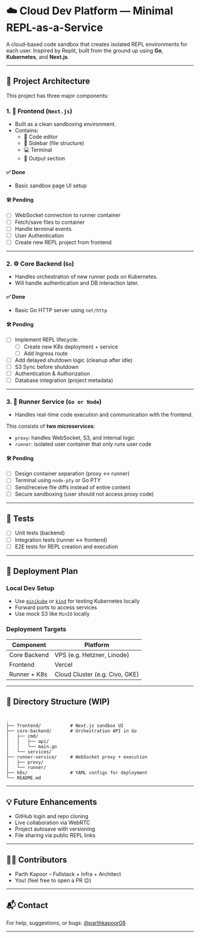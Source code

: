 # ☁️ Cloud Dev Platform — Minimal REPL-as-a-Service

A cloud-based code sandbox that creates isolated REPL environments for each user. Inspired by Replit, built from the ground up using **Go**, **Kubernetes**, and **Next.js**.

---

## 🧠 Project Architecture

This project has three major components:

### 1. 🧩 Frontend (`Next.js`)
- Built as a clean sandboxing environment.
- Contains:
  - 📝 Code editor
  - 📂 Sidebar (file structure)
  - 💻 Terminal
  - 🚀 Output section

#### ✅ Done
- Basic sandbox page UI setup

#### 🛠️ Pending
- [ ] WebSocket connection to runner container
- [ ] Fetch/save files to container
- [ ] Handle terminal events
- [ ] User Authentication
- [ ] Create new REPL project from frontend

---

### 2. ⚙️ Core Backend (`Go`)
- Handles orchestration of new runner pods on Kubernetes.
- Will handle authentication and DB interaction later.

#### ✅ Done
- Basic Go HTTP server using `net/http`

#### 🛠️ Pending
- [ ] Implement REPL lifecycle:
  - [ ] Create new K8s deployment + service
  - [ ] Add Ingress route
- [ ] Add delayed shutdown logic (cleanup after idle)
- [ ] S3 Sync before shutdown
- [ ] Authentication & Authorization
- [ ] Database integration (project metadata)

---

### 3. 🧪 Runner Service (`Go or Node`)
- Handles real-time code execution and communication with the frontend.

This consists of **two microservices**:
- `proxy`: handles WebSocket, S3, and internal logic
- `runner`: isolated user container that only runs user code

#### 🛠️ Pending
- [ ] Design container separation (proxy ↔ runner)
- [ ] Terminal using `node-pty` or Go PTY
- [ ] Send/receive file diffs instead of entire content
- [ ] Secure sandboxing (user should not access proxy code)

---

## 🧪 Tests

- [ ] Unit tests (backend)
- [ ] Integration tests (runner ↔ frontend)
- [ ] E2E tests for REPL creation and execution

---

## 🚀 Deployment Plan

### Local Dev Setup
- Use [`minikube`](https://minikube.sigs.k8s.io/) or [`kind`](https://kind.sigs.k8s.io/) for testing Kubernetes locally
- Forward ports to access services
- Use mock S3 like `MinIO` locally

### Deployment Targets
| Component        | Platform        |
|------------------|-----------------|
| Core Backend     | VPS (e.g. Hetzner, Linode) |
| Frontend         | Vercel          |
| Runner + K8s     | Cloud Cluster (e.g. Civo, GKE) |

---

## 📂 Directory Structure (WIP)

```

.
├── frontend/           # Next.js sandbox UI
├── core-backend/       # Orchestration API in Go
│   ├── cmd/
│   │   ├── api/
│   │   └── main.go
│   └── services/
├── runner-service/     # WebSocket proxy + execution
│   ├── proxy/
│   └── runner/
├── k8s/                # YAML configs for deployment
└── README.md

```

---

## 💡 Future Enhancements
- GitHub login and repo cloning
- Live collaboration via WebRTC
- Project autosave with versioning
- File sharing via public REPL links

---

## 🧑‍💻 Contributors

- Parth Kapoor – Fullstack + Infra + Architect
- You! (feel free to open a PR 😉)

---

## 📬 Contact

For help, suggestions, or bugs: [@parthkapoor08](https://linkedin.com/in/parthkapoor08)

---
